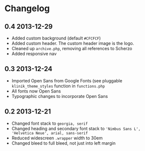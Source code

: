 # Changelog

## 0.4 2013-12-29

- Added custom background (default `#CFCFCF`)
- Added custom header. The custom header image is the logo.
- Cleaned up `archive.php`, removing all references to Scherzo
- Added responsive nav

## 0.3 2013-12-24

- Imported Open Sans from Google Fonts (see pluggable `klinik_theme_styles` function in `functions.php`
- All fonts now Open Sans
- Typographic changes to incorporate Open Sans

## 0.2 2013-12-21

- Changed font stack to `georgia, serif`
- Changed heading and secondary font stack to `'Nimbus Sans L', 'Helvetica Neue', arial, sans-serif`
- Reduced widescreen `.wrapper` width to 30em
- Changed bleed to full bleed, not just into left margin
